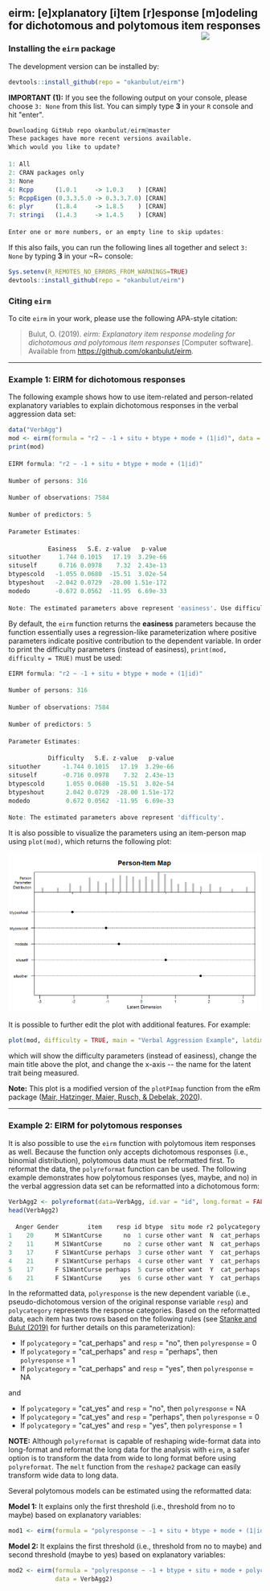 ## eirm: [e]xplanatory [i]tem [r]esponse [m]odeling for dichotomous and polytomous item responses <img src="man/figures/logo.png" align="right" width="120" />

### Installing the `eirm` package

The development version can be installed by:

```R
devtools::install_github(repo = "okanbulut/eirm")
```


**IMPORTANT (1):** If you see the following output on your console, please choose `3: None` from this list. You can simply type **3** in your `R` console and hit "enter". 


```R
Downloading GitHub repo okanbulut/eirm@master
These packages have more recent versions available.
Which would you like to update?

1: All                                      
2: CRAN packages only                       
3: None                                     
4: Rcpp      (1.0.1     -> 1.0.3    ) [CRAN]
5: RcppEigen (0.3.3.5.0 -> 0.3.3.7.0) [CRAN]
6: plyr      (1.8.4     -> 1.8.5    ) [CRAN]
7: stringi   (1.4.3     -> 1.4.5    ) [CRAN]

Enter one or more numbers, or an empty line to skip updates:
```

If this also fails, you can run the following lines all together and select `3: None` by typing **3** in your ~R~ console:

```R
Sys.setenv(R_REMOTES_NO_ERRORS_FROM_WARNINGS=TRUE)
devtools::install_github(repo = "okanbulut/eirm")
```

### Citing ``eirm`` 

To cite ``eirm`` in your work, please use the following APA-style citation:

> Bulut, O. (2019). *eirm: Explanatory item response modeling for dichotomous and polytomous item responses* [Computer software]. Available from <https://github.com/okanbulut/eirm>. 

***

### Example 1: EIRM for dichotomous responses 

The following example shows how to use item-related and person-related explanatory variables to explain dichotomous responses in the verbal aggression data set:

```R
data("VerbAgg")
mod <- eirm(formula = "r2 ~ -1 + situ + btype + mode + (1|id)", data = VerbAgg)
print(mod)

EIRM formula: "r2 ~ -1 + situ + btype + mode + (1|id)" 

Number of persons: 316 

Number of observations: 7584 

Number of predictors: 5 

Parameter Estimates:

           Easiness   S.E. z-value   p-value
situother     1.744 0.1015   17.19  3.29e-66
situself      0.716 0.0978    7.32  2.43e-13
btypescold   -1.055 0.0680  -15.51  3.02e-54
btypeshout   -2.042 0.0729  -28.00 1.51e-172
modedo       -0.672 0.0562  -11.95  6.69e-33

Note: The estimated parameters above represent 'easiness'. Use difficulty = TRUE to get difficulty parameters.
```

By default, the `eirm` function returns the **easiness** parameters because the function essentially uses a regression-like parameterization where positive parameters indicate positive contribution to the dependent variable. In order to print the difficulty parameters (instead of easiness), `print(mod, difficulty = TRUE)` must be used:

```R
EIRM formula: "r2 ~ -1 + situ + btype + mode + (1|id)" 

Number of persons: 316 

Number of observations: 7584 

Number of predictors: 5 

Parameter Estimates:

           Difficulty   S.E. z-value   p-value
situother      -1.744 0.1015   17.19  3.29e-66
situself       -0.716 0.0978    7.32  2.43e-13
btypescold      1.055 0.0680  -15.51  3.02e-54
btypeshout      2.042 0.0729  -28.00 1.51e-172
modedo          0.672 0.0562  -11.95  6.69e-33

Note: The estimated parameters above represent 'difficulty'.
```

It is also possible to visualize the parameters using an item-person map using `plot(mod)`, which returns the following plot:

![](https://github.com/okanbulut/eirm/blob/master/item-person-map.png)

It is possible to further edit the plot with additional features. For example:

```R
plot(mod, difficulty = TRUE, main = "Verbal Aggression Example", latdim = "Verbal Aggression")
```
which will show the difficulty parameters (instead of easiness), change the main title above the plot, and change the x-axis -- the name for the latent trait being measured. 

**Note:** This plot is a modified version of the `plotPImap` function from the eRm package ([Mair, Hatzinger, Maier, Rusch, & Debelak, 2020](https://cran.r-project.org/web/packages/eRm/index.html)). 
***

### Example 2: EIRM for polytomous responses 

It is also possible to use the `eirm` function with polytomous item responses as well. Because the function only accepts dichotomous responses (i.e., binomial distribution), polytomous data must be reformatted first. To reformat the data, the `polyreformat` function can be used. The following example demonstrates how polytomous responses (yes, maybe, and no) in the verbal aggression data set can be reformatted into a dichotomous form:

```R
VerbAgg2 <- polyreformat(data=VerbAgg, id.var = "id", long.format = FALSE, var.name = "item", val.name = "resp")
head(VerbAgg2)

  Anger Gender        item    resp id btype  situ mode r2 polycategory polyresponse                polyitem
1    20      M S1WantCurse      no  1 curse other want  N  cat_perhaps            0 S1WantCurse.cat_perhaps
2    11      M S1WantCurse      no  2 curse other want  N  cat_perhaps            0 S1WantCurse.cat_perhaps
3    17      F S1WantCurse perhaps  3 curse other want  Y  cat_perhaps            1 S1WantCurse.cat_perhaps
4    21      F S1WantCurse perhaps  4 curse other want  Y  cat_perhaps            1 S1WantCurse.cat_perhaps
5    17      F S1WantCurse perhaps  5 curse other want  Y  cat_perhaps            1 S1WantCurse.cat_perhaps
6    21      F S1WantCurse     yes  6 curse other want  Y  cat_perhaps           NA S1WantCurse.cat_perhaps
```

In the reformatted data, `polyresponse` is the new dependent variable (i.e., pseudo-dichotomous version of the original response variable `resp`) and `polycategory` represents the response categories. Based on the reformatted data, each item has two rows based on the following rules (see [Stanke and Bulut (2019)](https://dergipark.org.tr/en/download/article-file/716984) for further details on this parameterization):

* If `polycategory` = "cat_perhaps" and `resp` = "no", then `polyresponse` = 0
* If `polycategory` = "cat_perhaps" and `resp` = "perhaps", then `polyresponse` = 1
* If `polycategory` = "cat_perhaps" and `resp` = "yes", then `polyresponse` = NA

and

* If `polycategory` = "cat_yes" and `resp` = "no", then `polyresponse` = NA
* If `polycategory` = "cat_yes" and `resp` = "perhaps", then `polyresponse` = 0
* If `polycategory` = "cat_yes" and `resp` = "yes", then `polyresponse` = 1


**NOTE:** Although `polyreformat` is capable of reshaping wide-format data into long-format and reformat the long data for the analysis with `eirm`, a safer option is to transform the data from wide to long format before using `polyreformat`. The `melt` function from the `reshape2` package can easily transform wide data to long data. 

Several polytomous models can be estimated using the reformatted data:

**Model 1:** It explains only the first threshold (i.e., threshold from no to maybe) based on explanatory variables:

```R
mod1 <- eirm(formula = "polyresponse ~ -1 + situ + btype + mode + (1|id)", data = VerbAgg2)
```
**Model 2:** It explains the first threshold (i.e., threshold from no to maybe) and second threshold (maybe to yes) based on explanatory variables:

```R
mod2 <- eirm(formula = "polyresponse ~ -1 + btype + situ + mode + polycategory + polycategory:btype + (1|id)", 
             data = VerbAgg2)
```

